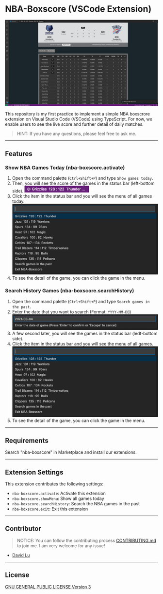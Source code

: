 # NBA-Boxscore (VSCode Extension)

![](./src/img/demo-1.png)

This repository is my first practice to implement a simple NBA boxscrore extension on Visual Studio Code (VSCode) using TypeScript. For now, we enable users to see the live score and further detail of daily matches.

> HINT: If you have any questions, please feel free to ask me.

---
## Features

### Show NBA Games Today (nba-boxscore.activate)

1. Open the command palette (`Ctrl+Shift+P`) and type `Show games today`.
2. Then, you will see the score of the games in the status bar (left-bottom side).
  ![](./src/img/demo-2.png)
3. Click the item in the status bar and you will see the menu of all games today.
  ![](/src/img/demo-4.png)
4. To see the detail of the game, you can click the game in the menu.

### Search History Games (nba-boxscore.searchHistory)

1. Open the command palette (`Ctrl+Shift+P`) and type `Search games in the past`.
2. Enter the date that you want to search (Format: `YYYY-MM-DD`)
  ![](./src/img/demo-3.png)
3. A few second later, you will see the games in the status bar (ledt-bottom side).
4. Click the item in the status bar and you will see the menu of all games.
    ![](/src/img/demo-4.png)
5. To see the detail of the game, you can click the game in the menu.

---
## Requirements

Search "nba-boxscore" in Marketplace and install our extensions.

---
## Extension Settings

This extension contributes the following settings:

* `nba-boxscore.activate`: Activate this extension
* `nba-boxscore.showMenu`: Show all games today
* `nba-boxscore.searchHistory`: Search the NBA games in the past
* `nba-boxscore.exit`: Exit this extension

---
## Contributor

> NOTICE: You can follow the contributing process [CONTRIBUTING.md](CONTRIBUTING.md) to join me. I am very welcome for any issue!

- [David Lu](https://github.com/yungshenglu)

---
## License

[GNU GENERAL PUBLIC LICENSE Version 3](LICENSE)
